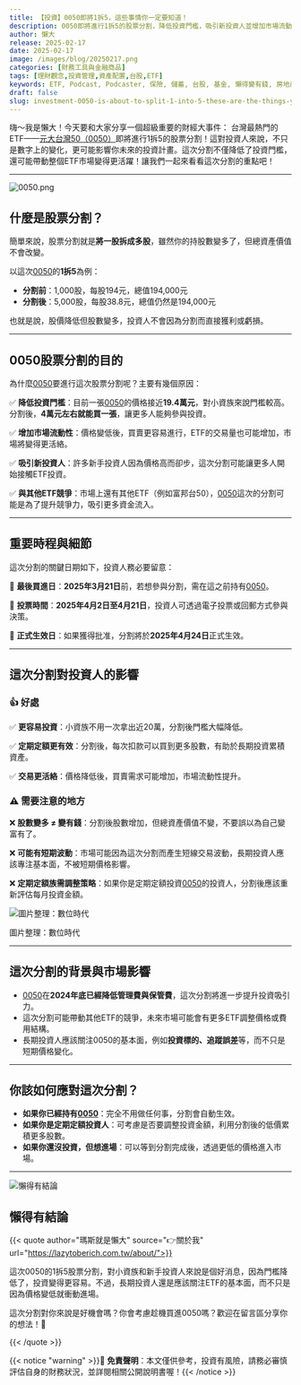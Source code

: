 ```yaml
---
title: 【投資】0050即將1拆5，這些事情你一定要知道！
description: 0050即將進行1拆5的股票分割，降低投資門檻，吸引新投資人並增加市場流動性。投資者需注意股數增加不代表資產增值，並應關注基本面而非短期波動。分割後可考慮調整投資策略。
author: 懶大
release: 2025-02-17
date: 2025-02-17
image: /images/blog/20250217.png
categories: [財務工具與金融商品]
tags: [理財觀念,投資管理,資產配置,台股,ETF]
keywords: ETF, Podcast, Podcaster, 保險, 儲蓄, 台股, 基金, 懶得變有錢, 房地產, 投資, 投資理財, 支出, 收入, 理財, 理財規劃, 瑪斯理財兩三事, 稅務, 總體經濟, 美股, 職涯心得, 股利收入, 複委託, 記帳, 讀書心得, 財務規劃, 財商, 貸款, 資產配置, 退休規劃, 開源節流
draft: false
slug: investment-0050-is-about-to-split-1-into-5-these-are-the-things-you-must-know
---
```


嗨～我是懶大！今天要和大家分享一個超級重要的財經大事件： 台灣最熱門的ETF——[元大台灣50（0050）](https://www.google.com/finance/quote/0050:TPE)即將進行1拆5的股票分割！這對投資人來說，不只是數字上的變化，更可能影響你未來的投資計畫。這次分割不僅降低了投資門檻，還可能帶動整個ETF市場變得更活躍！讓我們一起來看看這次分割的重點吧！

---
![0050.png](images/blog/20250217_1.png)

## 什麼是股票分割？

簡單來說，股票分割就是**將一股拆成多股**，雖然你的持股數變多了，但總資產價值不會改變。

以這次[0050](https://www.google.com/finance/quote/0050:TPE)的**1拆5**為例：

- **分割前**：1,000股，每股194元，總值194,000元
- **分割後**：5,000股，每股38.8元，總值仍然是194,000元

也就是說，股價降低但股數變多，投資人不會因為分割而直接獲利或虧損。

---

## 0050股票分割的目的

為什麼[0050](https://www.google.com/finance/quote/0050:TPE)要進行這次股票分割呢？主要有幾個原因：

✅ **降低投資門檻**：目前一張[0050](https://www.google.com/finance/quote/0050:TPE)的價格接近**19.4萬元**，對小資族來說門檻較高。分割後，**4萬元左右就能買一張**，讓更多人能夠參與投資。

✅ **增加市場流動性**：價格變低後，買賣更容易進行，ETF的交易量也可能增加，市場將變得更活絡。

✅ **吸引新投資人**：許多新手投資人因為價格高而卻步，這次分割可能讓更多人開始接觸ETF投資。

✅ **與其他ETF競爭**：市場上還有其他ETF（例如富邦台50），[0050](https://www.google.com/finance/quote/0050:TPE)這次的分割可能是為了提升競爭力，吸引更多資金流入。

---

## 重要時程與細節

這次分割的關鍵日期如下，投資人務必要留意：

📌 **最後買進日**：**2025年3月21日**前，若想參與分割，需在這之前持有[0050](https://www.google.com/finance/quote/0050:TPE)。

📌 **投票時間**：**2025年4月2日至4月21日**，投資人可透過電子投票或回郵方式參與決策。

📌 **正式生效日**：如果獲得批准，分割將於**2025年4月24日**正式生效。

---

## 這次分割對投資人的影響

### 👍 好處

✅ **更容易投資**：小資族不用一次拿出近20萬，分割後門檻大幅降低。

✅ **定期定額更有效**：分割後，每次扣款可以買到更多股數，有助於長期投資累積資產。

✅ **交易更活絡**：價格降低後，買賣需求可能增加，市場流動性提升。

### ⚠️ 需要注意的地方

❌ **股數變多 ≠ 變有錢**：分割後股數增加，但總資產價值不變，不要誤以為自己變富有了。

❌ **可能有短期波動**：市場可能因為這次分割而產生短線交易波動，長期投資人應該專注基本面，不被短期價格影響。

❌ **定期定額族需調整策略**：如果你是定期定額投資[0050](https://www.google.com/finance/quote/0050:TPE)的投資人，分割後應該重新評估每月投資金額。

![圖片整理：數位時代](https://image-cdn.learnin.tw/bnextmedia/image/album/2025-02/img-1739502274-87753.jpeg?w=900&output=webp)

圖片整理：數位時代

---

## 這次分割的背景與市場影響

- [0050](https://www.google.com/finance/quote/0050:TPE)在**2024年底已經降低管理費與保管費**，這次分割將進一步提升投資吸引力。
- 這次分割可能帶動其他ETF的競爭，未來市場可能會有更多ETF調整價格或費用結構。
- 長期投資人應該關注0050的基本面，例如**投資標的、追蹤誤差**等，而不只是短期價格變化。

---

## 你該如何應對這次分割？

- **如果你已經持有[0050](https://www.google.com/finance/quote/0050:TPE)**：完全不用做任何事，分割會自動生效。
- **如果你是定期定額投資人**：可考慮是否要調整投資金額，利用分割後的低價累積更多股數。
- **如果你還沒投資，但想進場**：可以等到分割完成後，透過更低的價格進入市場。

---

![懶得有結論](/images/blog/lazytobeconclude.svg)

## 懶得有結論

{{< quote author="瑪斯就是懶大" source="👉關於我" url="https://lazytoberich.com.tw/about/">}}

這次0050的1拆5股票分割，對小資族和新手投資人來說是個好消息，因為門檻降低了，投資變得更容易。不過，長期投資人還是應該關注ETF的基本面，而不只是因為價格變低就衝動進場。

這次分割對你來說是好機會嗎？你會考慮趁機買進0050嗎？歡迎在留言區分享你的想法！🚀

{{< /quote >}}

{{< notice "warning" >}}📢 **免責聲明**：本文僅供參考，投資有風險，請務必審慎評估自身的財務狀況，並詳閱相關公開說明書喔！{{< /notice >}}
